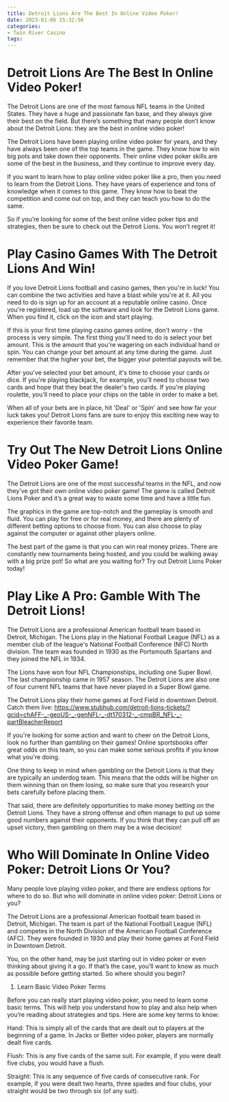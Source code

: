 ```yaml
---
title: Detroit Lions Are The Best In Online Video Poker!
date: 2023-01-06 15:32:56
categories:
- Twin River Casino
tags:
---
```



#  Detroit Lions Are The Best In Online Video Poker!

The Detroit Lions are one of the most famous NFL teams in the United States. They have a huge and passionate fan base, and they always give their best on the field. But there’s something that many people don’t know about the Detroit Lions: they are the best in online video poker!

The Detroit Lions have been playing online video poker for years, and they have always been one of the top teams in the game. They know how to win big pots and take down their opponents. Their online video poker skills are some of the best in the business, and they continue to improve every day.

If you want to learn how to play online video poker like a pro, then you need to learn from the Detroit Lions. They have years of experience and tons of knowledge when it comes to this game. They know how to beat the competition and come out on top, and they can teach you how to do the same.

So if you’re looking for some of the best online video poker tips and strategies, then be sure to check out the Detroit Lions. You won’t regret it!

#  Play Casino Games With The Detroit Lions And Win!

If you love Detroit Lions football and casino games, then you're in luck! You can combine the two activities and have a blast while you're at it. All you need to do is sign up for an account at a reputable online casino. Once you're registered, load up the software and look for the Detroit Lions game. When you find it, click on the icon and start playing.

If this is your first time playing casino games online, don't worry - the process is very simple. The first thing you'll need to do is select your bet amount. This is the amount that you're wagering on each individual hand or spin. You can change your bet amount at any time during the game. Just remember that the higher your bet, the bigger your potential payouts will be.

After you've selected your bet amount, it's time to choose your cards or dice. If you're playing blackjack, for example, you'll need to choose two cards and hope that they beat the dealer's two cards. If you're playing roulette, you'll need to place your chips on the table in order to make a bet.

When all of your bets are in place, hit 'Deal' or 'Spin' and see how far your luck takes you! Detroit Lions fans are sure to enjoy this exciting new way to experience their favorite team.

#  Try Out The New Detroit Lions Online Video Poker Game!

The Detroit Lions are one of the most successful teams in the NFL, and now they’ve got their own online video poker game! The game is called Detroit Lions Poker and it’s a great way to waste some time and have a little fun.

The graphics in the game are top-notch and the gameplay is smooth and fluid. You can play for free or for real money, and there are plenty of different betting options to choose from. You can also choose to play against the computer or against other players online.

The best part of the game is that you can win real money prizes. There are constantly new tournaments being hosted, and you could be walking away with a big prize pot! So what are you waiting for? Try out Detroit Lions Poker today!

#  Play Like A Pro: Gamble With The Detroit Lions!

The Detroit Lions are a professional American football team based in Detroit, Michigan. The Lions play in the National Football League (NFL) as a member club of the league's National Football Conference (NFC) North division. The team was founded in 1930 as the Portsmouth Spartans and they joined the NFL in 1934.

The Lions have won four NFL Championships, including one Super Bowl. The last championship came in 1957 season. The Detroit Lions are also one of four current NFL teams that have never played in a Super Bowl game.

The Detroit Lions play their home games at Ford Field in downtown Detroit. Catch them live: https://www.stubhub.com/detroit-lions-tickets/?gcid=chAFF-_-geoUS-_-genNFL-_-dt170312-_-cmpBR_NFL-_-partBleacherReport

If you're looking for some action and want to cheer on the Detroit Lions, look no further than gambling on their games! Online sportsbooks offer great odds on this team, so you can make some serious profits if you know what you're doing.

One thing to keep in mind when gambling on the Detroit Lions is that they are typically an underdog team. This means that the odds will be higher on them winning than on them losing, so make sure that you research your bets carefully before placing them.

That said, there are definitely opportunities to make money betting on the Detroit Lions. They have a strong offense and often manage to put up some good numbers against their opponents. If you think that they can pull off an upset victory, then gambling on them may be a wise decision!

#  Who Will Dominate In Online Video Poker: Detroit Lions Or You?

Many people love playing video poker, and there are endless options for where to do so. But who will dominate in online video poker: Detroit Lions or you?

The Detroit Lions are a professional American football team based in Detroit, Michigan. The team is part of the National Football League (NFL) and competes in the North Division of the American Football Conference (AFC). They were founded in 1930 and play their home games at Ford Field in Downtown Detroit.

You, on the other hand, may be just starting out in video poker or even thinking about giving it a go. If that’s the case, you’ll want to know as much as possible before getting started. So where should you begin?

1. Learn Basic Video Poker Terms

Before you can really start playing video poker, you need to learn some basic terms. This will help you understand how to play and also help when you’re reading about strategies and tips. Here are some key terms to know:

Hand: This is simply all of the cards that are dealt out to players at the beginning of a game. In Jacks or Better video poker, players are normally dealt five cards.

Flush: This is any five cards of the same suit. For example, if you were dealt five clubs, you would have a flush.

Straight: This is any sequence of five cards of consecutive rank. For example, if you were dealt two hearts, three spades and four clubs, your straight would be two through six (of any suit).